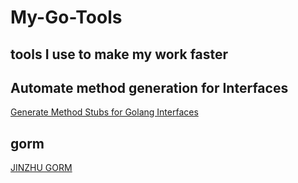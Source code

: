 # My-Go-Tools
tools I use to make my work faster
--- 
## Automate method generation for Interfaces
<a href="https://marketplace.visualstudio.com/items?itemName=ricardoerikson.vscode-go-impl-methods">Generate Method Stubs for Golang Interfaces</a>


## gorm 
<a href="github.com/jinzhu/gorm" > JINZHU GORM </a>
